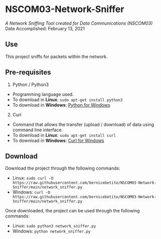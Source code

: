 # NSCOM03-Network-Sniffer
_A Network Sniffing Tool created for Data Communications (NSCOM03)_\
Date Accomplished: February 13, 2021

## Use
This project sniffs for packets within the network.

## Pre-requisites
1. Python / Python3
  * Programming language used.
  * To download in **Linux**: `sudo apt-get install python3`
  * To download in **Windows**: [Python for Windows](https://www.python.org/downloads/windows/)
2. Curl
  * Command that allows the transfer (upload / download) of data using command line interface.
  * To download in **Linux**: `sudo apt-get install curl`
  * To download in **Windows**: [Curl for Windows](https://curl.se/windows/)

## Download
Download the project through the following commands:
* Linux:
``` sudo curl -O https://raw.githubusercontent.com/bernicebetito/NSCOM03-Network-Sniffer/main/network_sniffer.py ```
* Windows:
``` curl -O https://raw.githubusercontent.com/bernicebetito/NSCOM03-Network-Sniffer/main/network_sniffer.py ```

Once downloaded, the project can be used through the following commands:
* Linux: ` sudo python3 network_sniffer.py `
* Windows: ` python network_sniffer.py `
